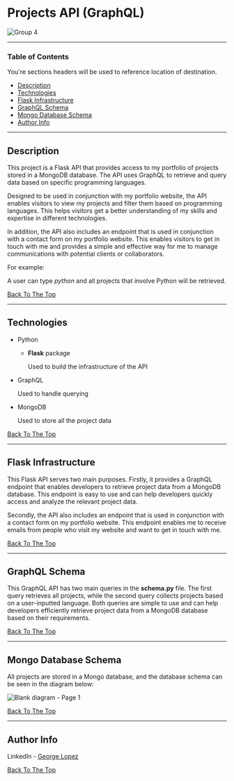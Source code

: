 # Projects API (GraphQL)
![Group 4](https://github.com/georgelopez7/GraphQL-Project-API/assets/71076769/0d15f00e-40e0-4e0c-baa9-8f9691d0ea45)

---

### Table of Contents
You're sections headers will be used to reference location of destination.

- [Description](#description)
- [Technologies](#technologies)
- [Flask Infrastructure](#flask-infrastructure)
- [GraphQL Schema](#graphql-schema)
- [Mongo Database Schema](#mongo-database-schema)
- [Author Info](#author-info)

---

## Description

This project is a Flask API that provides access to my portfolio of projects stored in a MongoDB database. The API uses GraphQL to retrieve and query data based on specific programming languages.

Designed to be used in conjunction with my portfolio website, the API enables visitors to view my projects and filter them based on programming languages. This helps visitors get a better understanding of my skills and expertise in different technologies.

In addition, the API also includes an endpoint that is used in conjunction with a contact form on my portfolio website. This enables visitors to get in touch with me and provides a simple and effective way for me to manage communications with potential clients or collaborators.

For example:

A user can type *python* and all projects that involve Python will be retrieved.

[Back To The Top](#projects-api-grapghql)

--- 

## Technologies

- Python

    - **Flask** package

        Used to build the infrastructure of the API

- GraphQL

    Used to handle querying 

- MongoDB

    Used to store all the project data


[Back To The Top](#projects-api-grapghql)

---

## Flask Infrastructure

This Flask API serves two main purposes. Firstly, it provides a GraphQL endpoint that enables developers to retrieve project data from a MongoDB database. This endpoint is easy to use and can help developers quickly access and analyze the relevant project data.

Secondly, the API also includes an endpoint that is used in conjunction with a contact form on my portfolio website. This endpoint enables me to receive emails from people who visit my website and want to get in touch with me.

[Back To The Top](#projects-api-grapghql)

---

## GraphQL Schema


This GraphQL API has two main queries in the **schema.py** file. The first query retrieves all projects, while the second query collects projects based on a user-inputted language. Both queries are simple to use and can help developers efficiently retrieve project data from a MongoDB database based on their requirements.

[Back To The Top](#projects-api-grapghql)

---

## Mongo Database Schema


All projects are stored in a Mongo database, and the database schema can be seen in the diagram below:

![Blank diagram - Page 1](https://github.com/georgelopez7/GraphQL-Project-API/assets/71076769/5519f0a7-86df-4c5a-8eb4-9eea6e5893d8)

[Back To The Top](#projects-api-grapghql)

---


## Author Info

LinkedIn - [George Lopez](https://www.linkedin.com/in/george-benjamin-lopez/)

[Back To The Top](#projects-api-grapghql)

